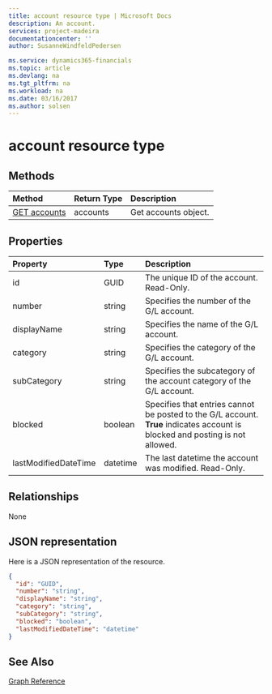 ```yaml
---
title: account resource type | Microsoft Docs
description: An account.
services: project-madeira
documentationcenter: ''
author: SusanneWindfeldPedersen

ms.service: dynamics365-financials
ms.topic: article
ms.devlang: na
ms.tgt_pltfrm: na
ms.workload: na
ms.date: 03/16/2017
ms.author: solsen
---
```


# account resource type

## Methods

| Method       | Return Type  |Description|
|:---------------|:--------|:----------|
|[GET accounts](get-account.md)|accounts|Get accounts object.|

## Properties
| Property	   | Type	|Description|
|:---------------|:--------|:----------|
|id|GUID|The unique ID of the account. Read-Only.|
|number|string|Specifies the number of the G/L account.|
|displayName|string|Specifies the name of the G/L account.|
|category|string|Specifies the category of the G/L account.|
|subCategory|string|Specifies the subcategory of the account category of the G/L account.|
|blocked|boolean|Specifies that entries cannot be posted to the G/L account. **True** indicates account is blocked and posting is not allowed.|
|lastModifiedDateTime|datetime|The last datetime the account was modified. Read-Only.|


## Relationships
None

## JSON representation

Here is a JSON representation of the resource.


```json
{
  "id": "GUID",
  "number": "string",
  "displayName": "string",
  "category": "string",
  "subCategory": "string",
  "blocked": "boolean",
  "lastModifiedDateTime": "datetime"
}

```
## See Also
[Graph Reference](graph-reference.md)  
